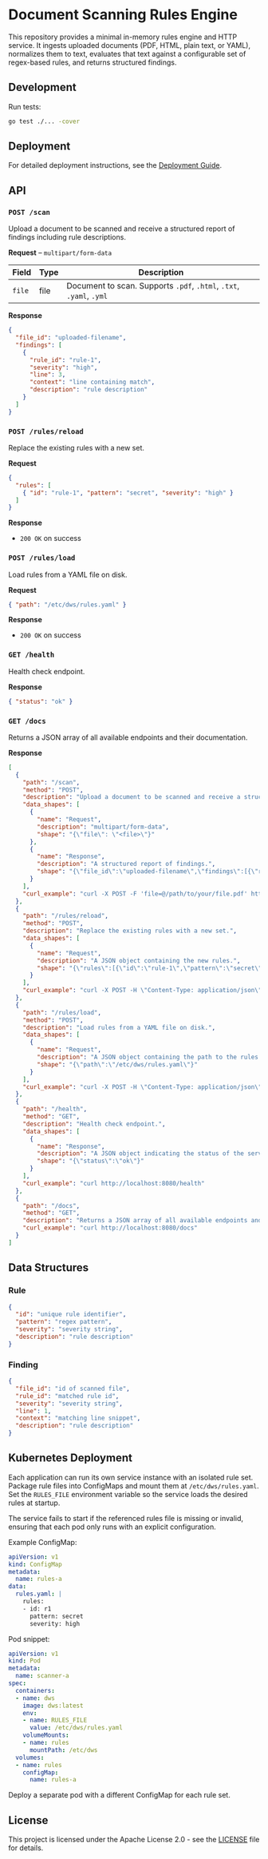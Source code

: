 # Document Scanning Rules Engine

This repository provides a minimal in-memory rules engine and HTTP service. It ingests uploaded documents (PDF, HTML, plain text, or YAML), normalizes them to text, evaluates that text against a configurable set of regex-based rules, and returns structured findings.

## Development

Run tests:

```bash
go test ./... -cover
```

## Deployment

For detailed deployment instructions, see the [Deployment Guide](DEPLOYMENT.md).

## API

### `POST /scan`
Upload a document to be scanned and receive a structured report of findings including rule descriptions.

**Request** – `multipart/form-data`

| Field | Type | Description |
|------|------|-------------|
| `file` | file | Document to scan. Supports `.pdf`, `.html`, `.txt`, `.yaml`, `.yml` |

**Response**

```json
{
  "file_id": "uploaded-filename",
  "findings": [
    {
      "rule_id": "rule-1",
      "severity": "high",
      "line": 3,
      "context": "line containing match",
      "description": "rule description"
    }
  ]
}
```

### `POST /rules/reload`
Replace the existing rules with a new set.

**Request**
```json
{
  "rules": [
    { "id": "rule-1", "pattern": "secret", "severity": "high" }
  ]
}
```

**Response**
- `200 OK` on success

### `POST /rules/load`
Load rules from a YAML file on disk.

**Request**
```json
{ "path": "/etc/dws/rules.yaml" }
```

**Response**
- `200 OK` on success

### `GET /health`
Health check endpoint.

**Response**
```json
{ "status": "ok" }
```

### `GET /docs`
Returns a JSON array of all available endpoints and their documentation.

**Response**

```json
[
  {
    "path": "/scan",
    "method": "POST",
    "description": "Upload a document to be scanned and receive a structured report of findings including rule descriptions.",
    "data_shapes": [
      {
        "name": "Request",
        "description": "multipart/form-data",
        "shape": "{\"file\": \"<file>\"}"
      },
      {
        "name": "Response",
        "description": "A structured report of findings.",
        "shape": "{\"file_id\":\"uploaded-filename\",\"findings\":[{\"rule_id\":\"rule-1\",\"severity\":\"high\",\"line\":3,\"context\":\"line containing match\",\"description\":\"rule description\"}]}"
      }
    ],
    "curl_example": "curl -X POST -F 'file=@/path/to/your/file.pdf' http://localhost:8080/scan"
  },
  {
    "path": "/rules/reload",
    "method": "POST",
    "description": "Replace the existing rules with a new set.",
    "data_shapes": [
      {
        "name": "Request",
        "description": "A JSON object containing the new rules.",
        "shape": "{\"rules\":[{\"id\":\"rule-1\",\"pattern\":\"secret\",\"severity\":\"high\"}]}"
      }
    ],
    "curl_example": "curl -X POST -H \"Content-Type: application/json\" -d '{\"rules\":[{\"id\":\"rule-1\",\"pattern\":\"secret\",\"severity\":\"high\"}]}' http://localhost:8080/rules/reload"
  },
  {
    "path": "/rules/load",
    "method": "POST",
    "description": "Load rules from a YAML file on disk.",
    "data_shapes": [
      {
        "name": "Request",
        "description": "A JSON object containing the path to the rules file.",
        "shape": "{\"path\":\"/etc/dws/rules.yaml\"}"
      }
    ],
    "curl_example": "curl -X POST -H \"Content-Type: application/json\" -d '{\"path\":\"/etc/dws/rules.yaml\"}' http://localhost:8080/rules/load"
  },
  {
    "path": "/health",
    "method": "GET",
    "description": "Health check endpoint.",
    "data_shapes": [
      {
        "name": "Response",
        "description": "A JSON object indicating the status of the service.",
        "shape": "{\"status\":\"ok\"}"
      }
    ],
    "curl_example": "curl http://localhost:8080/health"
  },
  {
    "path": "/docs",
    "method": "GET",
    "description": "Returns a JSON array of all available endpoints and their documentation.",
    "curl_example": "curl http://localhost:8080/docs"
  }
]
```

## Data Structures

### Rule
```json
{
  "id": "unique rule identifier",
  "pattern": "regex pattern",
  "severity": "severity string",
  "description": "rule description"
}
```

### Finding
```json
{
  "file_id": "id of scanned file",
  "rule_id": "matched rule id",
  "severity": "severity string",
  "line": 1,
  "context": "matching line snippet",
  "description": "rule description"
}
```

## Kubernetes Deployment

Each application can run its own service instance with an isolated rule set. Package rule files into ConfigMaps and mount them at `/etc/dws/rules.yaml`. Set the `RULES_FILE` environment variable so the service loads the desired rules at startup.

The service fails to start if the referenced rules file is missing or invalid, ensuring that each pod only runs with an explicit configuration.

Example ConfigMap:

```yaml
apiVersion: v1
kind: ConfigMap
metadata:
  name: rules-a
data:
  rules.yaml: |
    rules:
    - id: r1
      pattern: secret
      severity: high
```

Pod snippet:

```yaml
apiVersion: v1
kind: Pod
metadata:
  name: scanner-a
spec:
  containers:
  - name: dws
    image: dws:latest
    env:
    - name: RULES_FILE
      value: /etc/dws/rules.yaml
    volumeMounts:
    - name: rules
      mountPath: /etc/dws
  volumes:
  - name: rules
    configMap:
      name: rules-a
```

Deploy a separate pod with a different ConfigMap for each rule set.

## License

This project is licensed under the Apache License 2.0 - see the [LICENSE](LICENSE) file for details.